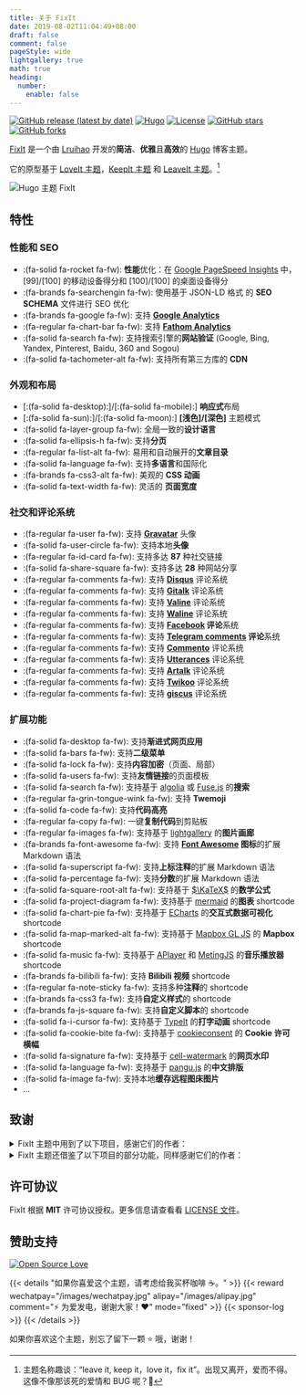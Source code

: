 ```yaml
---
title: 关于 FixIt
date: 2019-08-02T11:04:49+08:00
draft: false
comment: false
pageStyle: wide
lightgallery: true
math: true
heading:
  number:
    enable: false
---
```


[![GitHub release (latest by date)](https://img.shields.io/github/v/release/hugo-fixit/FixIt?style=flat)](https://github.com/hugo-fixit/FixIt/releases)
[![Hugo](https://img.shields.io/badge/Hugo-%5E0.112.0-ff4088?style=flat&logo=hugo)](https://gohugo.io/)
[![License](https://img.shields.io/github/license/hugo-fixit/FixIt?style=flat)](https://github.com/hugo-fixit/FixIt/blob/master/LICENSE)
[![GitHub stars](https://img.shields.io/github/stars/hugo-fixit/FixIt?style=social)](https://github.com/hugo-fixit/FixIt)
[![GitHub forks](https://img.shields.io/github/forks/hugo-fixit/FixIt?style=social)](https://github.com/hugo-fixit/FixIt/fork)

[FixIt](https://github.com/hugo-fixit/FixIt) 是一个由 [Lruihao](https://github.com/Lruihao '在 GitHub 上关注我') 开发的**简洁**、**优雅**且**高效**的 [Hugo](https://gohugo.io/) 博客主题。

它的原型基于 [LoveIt 主题](https://github.com/dillonzq/LoveIt)，[KeepIt 主题](https://github.com/Fastbyte01/KeepIt) 和 [LeaveIt 主题](https://github.com/liuzc/LeaveIt)。[^1]

![Hugo 主题 FixIt](/images/apple-devices-preview.webp "一个简洁、优雅且高效的 Hugo 主题")

## 特性

### 性能和 SEO

- :(fa-solid fa-rocket fa-fw): **性能**优化：在 [Google PageSpeed Insights](https://developers.google.com/speed/pagespeed/insights) 中， [99]/[100] 的移动设备得分和 [100]/[100] 的桌面设备得分
- :(fa-brands fa-searchengin fa-fw): 使用基于 JSON-LD 格式 的 **SEO SCHEMA** 文件进行 SEO 优化
- :(fa-brands fa-google fa-fw): 支持 **[Google Analytics](https://analytics.google.com/analytics)**
- :(fa-regular fa-chart-bar fa-fw): 支持 **[Fathom Analytics](https://usefathom.com/)**
- :(fa-solid fa-search fa-fw): 支持搜索引擎的**网站验证** (Google, Bing, Yandex, Pinterest, Baidu, 360 and Sogou)
- :(fa-solid fa-tachometer-alt fa-fw): 支持所有第三方库的 **CDN**

### 外观和布局

- [:(fa-solid fa-desktop):]/[:(fa-solid fa-mobile):] **响应式**布局
- [:(fa-solid fa-sun):]/[:(fa-solid fa-moon):] **[浅色]/[深色]** 主题模式
- :(fa-solid fa-layer-group fa-fw): 全局一致的**设计语言**
- :(fa-solid fa-ellipsis-h fa-fw): 支持**分页**
- :(fa-regular fa-list-alt fa-fw): 易用和自动展开的**文章目录**
- :(fa-solid fa-language fa-fw): 支持**多语言**和国际化
- :(fa-brands fa-css3-alt fa-fw): 美观的 **CSS 动画**
- :(fa-solid fa-text-width fa-fw): 灵活的 **页面宽度**

### 社交和评论系统

- :(fa-regular fa-user fa-fw): 支持 **[Gravatar](https://gravatar.com)** 头像
- :(fa-solid fa-user-circle fa-fw): 支持本地**头像**
- :(fa-regular fa-id-card fa-fw): 支持多达 **87** 种社交链接
- :(fa-solid fa-share-square fa-fw): 支持多达 **28** 种网站分享
- :(fa-regular fa-comments fa-fw): 支持 **[Disqus](https://disqus.com)** 评论系统
- :(fa-regular fa-comments fa-fw): 支持 **[Gitalk](https://github.com/gitalk/gitalk)** 评论系统
- :(fa-regular fa-comments fa-fw): 支持 **[Valine](https://valine.js.org/)** 评论系统
- :(fa-regular fa-comments fa-fw): 支持 **[Waline](https://waline.js.org/)** 评论系统
- :(fa-regular fa-comments fa-fw): 支持 **[Facebook](https://developers.facebook.com/docs/plugins/comments/) 评论**系统
- :(fa-regular fa-comments fa-fw): 支持 **[Telegram comments](https://comments.app/) 评论**系统
- :(fa-regular fa-comments fa-fw): 支持 **[Commento](https://commento.io/)** 评论系统
- :(fa-regular fa-comments fa-fw): 支持 **[Utterances](https://utteranc.es/)** 评论系统
- :(fa-regular fa-comments fa-fw): 支持 **[Artalk](https://artalk.js.org/)** 评论系统
- :(fa-regular fa-comments fa-fw): 支持 **[Twikoo](https://twikoo.js.org/)** 评论系统
- :(fa-regular fa-comments fa-fw): 支持 **[giscus](https://giscus.app/zh-CN/)** 评论系统

### 扩展功能

- :(fa-solid fa-desktop fa-fw): 支持**渐进式网页应用**
- :(fa-solid fa-bars fa-fw): 支持**二级菜单**
- :(fa-solid fa-lock fa-fw): 支持**内容加密**（页面、局部）
- :(fa-solid fa-users fa-fw): 支持**友情链接**的页面模板
- :(fa-solid fa-search fa-fw): 支持基于 [algolia](https://www.algolia.com/) 或 [Fuse.js](https://fusejs.io/) 的**搜索**
- :(fa-regular fa-grin-tongue-wink fa-fw): 支持 **Twemoji**
- :(fa-solid fa-code fa-fw): 支持**代码高亮**
- :(fa-regular fa-copy fa-fw): 一键**复制代码**到剪贴板
- :(fa-regular fa-images fa-fw): 支持基于 [lightgallery](https://github.com/sachinchoolur/lightgallery) 的**图片画廊**
- :(fa-brands fa-font-awesome fa-fw): 支持 **[Font Awesome](https://fontawesome.com/) 图标**的扩展 Markdown 语法
- :(fa-solid fa-superscript fa-fw): 支持**上标注释**的扩展 Markdown 语法
- :(fa-solid fa-percentage fa-fw): 支持**分数**的扩展 Markdown 语法
- :(fa-solid fa-square-root-alt fa-fw): 支持基于 [$\KaTeX$](https://katex.org/) 的**数学公式**
- :(fa-solid fa-project-diagram fa-fw): 支持基于 [mermaid](https://github.com/knsv/mermaid) 的**图表** shortcode
- :(fa-solid fa-chart-pie fa-fw): 支持基于 [ECharts](https://echarts.apache.org/) 的**交互式数据可视化** shortcode
- :(fa-solid fa-map-marked-alt fa-fw): 支持基于 [Mapbox GL JS](https://docs.mapbox.com/mapbox-gl-js) 的 **Mapbox** shortcode
- :(fa-solid fa-music fa-fw): 支持基于 [APlayer](https://github.com/MoePlayer/APlayer) 和 [MetingJS](https://github.com/metowolf/MetingJS) 的**音乐播放器** shortcode
- :(fa-brands fa-bilibili fa-fw): 支持 **Bilibili 视频** shortcode
- :(fa-regular fa-note-sticky fa-fw): 支持多种**注释**的 shortcode
- :(fa-brands fa-css3 fa-fw): 支持**自定义样式**的 shortcode
- :(fa-brands fa-js-square fa-fw): 支持**自定义脚本**的 shortcode
- :(fa-solid fa-i-cursor fa-fw): 支持基于 [TypeIt](https://typeitjs.com/) 的**打字动画** shortcode
- :(fa-solid fa-cookie-bite fa-fw): 支持基于 [cookieconsent](https://github.com/osano/cookieconsent) 的 **Cookie 许可横幅**
- :(fa-solid fa-signature fa-fw): 支持基于 [cell-watermark](https://github.com/Lruihao/watermark) 的**网页水印**
- :(fa-solid fa-language fa-fw): 支持基于 [pangu.js](https://github.com/vinta/pangu.js) 的**中文排版**
- :(fa-solid fa-image fa-fw): 支持本地**缓存远程图床图片**
- ...

## 致谢

<details>
<summary>FixIt 主题中用到了以下项目，感谢它们的作者：</summary>

- [normalize.css](https://github.com/necolas/normalize.css)
- [Font Awesome](https://fontawesome.com/)
- [Simple Icons](https://github.com/simple-icons/simple-icons)
- [Animate.css](https://daneden.github.io/animate.css/)
- [autocomplete-js](https://github.com/algolia/autocomplete)
- [algoliasearch](https://github.com/algolia/algoliasearch-client-javascript)
- [Fuse.js](https://fusejs.io/)
- [object-fit-images](https://github.com/fregante/object-fit-images)
- [Twemoji](https://github.com/twitter/twemoji)
- [emoji-data](https://github.com/iamcal/emoji-data)
- [lightgallery](https://github.com/sachinchoolur/lightgallery)
- [Sharer.js](https://github.com/ellisonleao/sharer.js)
- [TypeIt](https://typeitjs.com/)
- [$\KaTeX$](https://katex.org/)
- [mermaid](https://github.com/mermaid-js/mermaid)
- [ECharts](https://echarts.apache.org/)
- [Mapbox GL JS](https://docs.mapbox.com/mapbox-gl-js)
- [APlayer](https://github.com/MoePlayer/APlayer)
- [MetingJS](https://github.com/metowolf/MetingJS)
- [Gitalk](https://github.com/gitalk/gitalk)
- [Valine](https://valine.js.org/)
- [cookieconsent](https://github.com/osano/cookieconsent)
- [cell-watermark](https://github.com/Lruihao/watermark)
- [不蒜子](http://busuanzi.ibruce.info/)
- [pangu.js](https://github.com/vinta/pangu.js)
- [Artalk](https://artalk.js.org/)
- [Waline](https://waline.js.org/)
- [Twikoo](https://twikoo.js.org/)
- [github-corners](https://github.com/tholman/github-corners)
- [giscus](https://giscus.app/zh-CN)
- [crypto-js](https://github.com/brix/crypto-js)
- [vConsole](https://github.com/Tencent/vConsole)
- [eruda](https://github.com/liriliri/eruda)
- [pace](https://github.com/CodeByZach/pace)

</details>

<details>
<summary>FixIt 主题还借鉴了以下项目的部分功能，同样感谢它们的作者：</summary>

- [DoIt](https://github.com/HEIGE-PCloud/DoIt)
- [NexT](https://github.com/next-theme/hexo-theme-next)

</details>

## 许可协议

FixIt 根据 **MIT** 许可协议授权。更多信息请查看看 [LICENSE 文件](https://github.com/hugo-fixit/FixIt/blob/master/LICENSE)。

## 赞助支持

[![Open Source Love](https://badges.frapsoft.com/os/v1/open-source.svg?v=103)](https://github.com/hugo-fixit/FixIt)

{{< details "如果你喜爱这个主题，请考虑给我买杯咖啡 ☕️。" >}}
{{< reward wechatpay="/images/wechatpay.jpg" alipay="/images/alipay.jpg" comment="⚡️ 为爱发电，谢谢大家！❤️" mode="fixed" >}}
{{< sponsor-log >}}
{{< /details >}}

如果你喜欢这个主题，别忘了留下一颗 ⭐️ 哦，谢谢！

[^1]: 主题名称趣谈：“leave it, keep it，love it，fix it”。出现又离开，爱而不得。这像不像那该死的爱情和 BUG 呢？🤣
